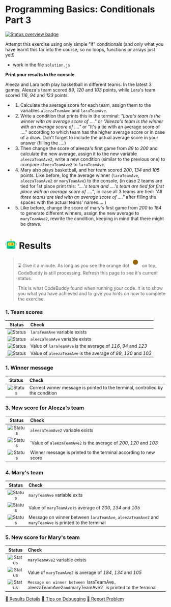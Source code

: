 # Programming Basics: Conditionals Part 3 
[![Status overview badge](../../blob/badges/.github/badges/main/badge.svg)](#-results)


Attempt this exercise using only simple "if" conditionals (and only what you have learnt this far into the course, so no loops, functions or arrays just yet!) 

- work in the file `solution.js`

**Print your results to the console**

 Aleeza and Lara both play basketball in different teams. In the latest 3 games, Aleeza's team scored *89*, *120* and *103* points, while Lara's team scored *116*, *94* and *123* points.

- 1) Calculate the average score for each team, assign them to the variables `aleezaTeamAve` and `laraTeamAve`.
- 2) Write a condition that prints this in the terminal: _"Lara's team is the winner with an average score of ...."_ or _"Aleeza's team is the winner with an average score of ...."_ or "It's a tie with an average score of ...." according to which team has the higher average score or in case of a draw. Don't forget to include the actual average score in your answer (filling the ....)
- 3) Then change the score of aleeza's first game from *89* to *200* and calculate the new average, assign it to the new variable `aleezaTeamAve2`, write a new condition (similar to the previous one) to compare `aleezaTeamAve2` to `laraTeamAve`.
- 4) Mary also plays basketball, and her team scored *200*, *134* and *105* points. Like before, log the average winner (`laraTeamAve`, `aleezaTeamAve2` or `maryTeamAve`) to the console, (in case 2 teams are tied for 1st place print this: _"....'s team and ....'s team are tied for first place with an average score of ...."_, in case all 3 teams are tied: _"All three teams are tied with an average score of ...."_ after filling the spaces with the actual teams' names.... )
- 5) Like before, change the score of mary's first game from *200* to *184* to generate different winners, assign the new average to `maryTeamAve2`, rewrite the condition, keeping in mind that there might be draws.

[//]: # (autograding info start)
# <img src="https://github.com/DCI-EdTech/autograding-setup/raw/main/assets/bot-large.svg" alt="" data-canonical-src="https://github.com/DCI-EdTech/autograding-setup/raw/main/assets/bot-large.svg" height="31" /> Results
> ⌛ Give it a minute. As long as you see the orange dot ![processing](https://raw.githubusercontent.com/DCI-EdTech/autograding-setup/main/assets/processing.svg) on top, CodeBuddy is still processing. Refresh this page to see it's current status.
>
> This is what CodeBuddy found when running your code. It is to show you what you have achieved and to give you hints on how to complete the exercise.


### 1. Team scores

|                 Status                  | Check                                                                                    |
| :-------------------------------------: | :--------------------------------------------------------------------------------------- |
| ![Status](../../blob/badges/.github/badges/main/status0.svg) | `laraTeamAve` variable exists |
| ![Status](../../blob/badges/.github/badges/main/status1.svg) | `aleezaTeamAve` variable exists |
| ![Status](../../blob/badges/.github/badges/main/status2.svg) | Value of `laraTeamAve` is the average of *116*, *94* and *123* |
| ![Status](../../blob/badges/.github/badges/main/status3.svg) | Value of `aleezaTeamAve` is the average of *89*, *120* and *103* |

### 1. Winner message

|                 Status                  | Check                                                                                    |
| :-------------------------------------: | :--------------------------------------------------------------------------------------- |
| ![Status](../../blob/badges/.github/badges/main/status4.svg) | Correct winner message is printed to the terminal, controlled by the condition |

### 3. New score for Aleeza's team

|                 Status                  | Check                                                                                    |
| :-------------------------------------: | :--------------------------------------------------------------------------------------- |
| ![Status](../../blob/badges/.github/badges/main/status5.svg) | `aleezaTeamAve2` variable exists |
| ![Status](../../blob/badges/.github/badges/main/status6.svg) | 'Value of `aleezaTeamAve2` is the average of *200*, *120* and *103* |
| ![Status](../../blob/badges/.github/badges/main/status7.svg) | Winner message is printed to the terminal according to new score |

### 4. Mary's team

|                 Status                  | Check                                                                                    |
| :-------------------------------------: | :--------------------------------------------------------------------------------------- |
| ![Status](../../blob/badges/.github/badges/main/status8.svg) | `maryTeamAve` variable exits |
| ![Status](../../blob/badges/.github/badges/main/status9.svg) | Value of `maryTeamAve` is average of *200*, *134* and *105* |
| ![Status](../../blob/badges/.github/badges/main/status10.svg) | Message on winner between `laraTeamAve`, `aleezaTeamAve2` and `maryTeamAve` is printed to the terminal |

### 5. New score for Mary's team

|                 Status                  | Check                                                                                    |
| :-------------------------------------: | :--------------------------------------------------------------------------------------- |
| ![Status](../../blob/badges/.github/badges/main/status11.svg) | `maryTeamAve2` variable exists |
| ![Status](../../blob/badges/.github/badges/main/status12.svg) | Value of `maryTeamAve2` is average of *184*, *134* and *105* |
| ![Status](../../blob/badges/.github/badges/main/status13.svg) | `Message on winner between `laraTeamAve`, `aleezaTeamAve2` and `maryTeamAve2` is printed to the terminal |



[🔬 Results Details](../../actions)
[🐞 Tips on Debugging](https://github.com/DCI-EdTech/autograding-setup/wiki/How-to-work-with-CodeBuddy)
[📢 Report Problem](https://docs.google.com/forms/d/e/1FAIpQLSfS8wPh6bCMTLF2wmjiE5_UhPiOEnubEwwPLN_M8zTCjx5qbg/viewform?usp=pp_url&entry.652569746=PB-conditionals-pt3)


[//]: # (autograding info end)